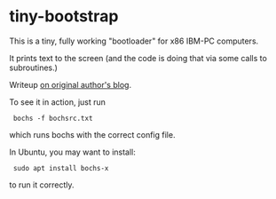 # tiny-bootstrap

This is a tiny, fully working "bootloader" for x86 IBM-PC computers.

It prints text to the screen (and the code is doing that via some calls to subroutines.)

Writeup [on original author's blog](http://www.joebergeron.io/posts/post_two.html).

To see it in action, just run

     bochs -f bochsrc.txt

which runs bochs with the correct config file.

In Ubuntu, you may want to install:

     sudo apt install bochs-x

to run it correctly.
